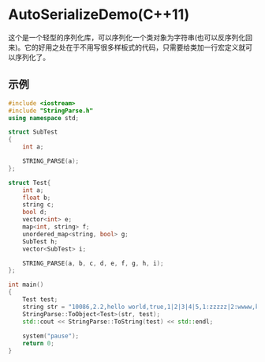 AutoSerializeDemo(C++11)
===========================================
这个是一个轻型的序列化库，可以序列化一个类对象为字符串(也可以反序列化回来)。它的好用之处在于不用写很多样板式的代码，只需要给类加一行宏定义就可以序列化了。

示例
-------
```c++
#include <iostream>
#include "StringParse.h"
using namespace std;

struct SubTest
{
	int a;

	STRING_PARSE(a);
};

struct Test{
	int a;
	float b;
	string c;
	bool d;
	vector<int> e;
	map<int, string> f;
	unordered_map<string, bool> g;
	SubTest h;
	vector<SubTest> i;

	STRING_PARSE(a, b, c, d, e, f, g, h, i);
};

int main()
{	
	Test test;
	string str = "10086,2.2,hello world,true,1|2|3|4|5,1:zzzzz|2:wwww,k1:false|k2:true,9527,1|2|3";
	StringParse::ToObject<Test>(str, test);
	std::cout << StringParse::ToString(test) << std::endl;
  
	system("pause");
	return 0;
}
```
